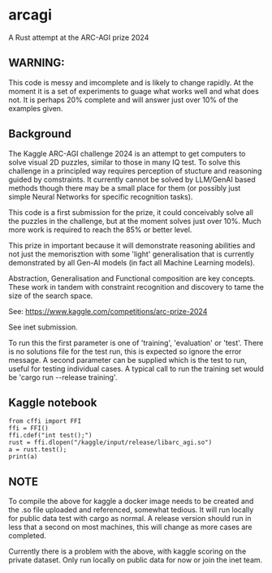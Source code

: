 # arcagi
A Rust attempt at the ARC-AGI prize 2024

WARNING:
-----
This code is messy and imcomplete and is likely to change rapidly. At the
moment it is a set of experiments to guage what works well and what does not.
It is perhaps 20% complete and will answer just over 10% of the examples given.

Background
----------

The Kaggle ARC-AGI challenge 2024 is an attempt to get computers to solve
visual 2D puzzles, similar to those in many IQ test. To solve this challenge
in a principled way requires perception of stucture and reasoning guided by 
comstraints. It currently cannot be solved by LLM/GenAI based methods though
there may be a small place for them (or possibly just simple Neural Networks
for specific recognition tasks). 

This code is a first submission for the prize, it could conceivably solve all
the puzzles in the challenge, but at the moment solves just over 10%. Much
more work is required to reach the 85% or better level. 

This prize in important because it will demonstrate reasoning abilities and
not just the memorisztion with some 'light' generalisation that is currently
demonstrated by all Gen-AI models (in fact all Machine Learning models). 

Abstraction, Generalisation and Functional composition are key concepts.
These work in tandem with constraint recognition and discovery to tame the
size of the search space.

See: https://www.kaggle.com/competitions/arc-prize-2024

See inet submission.

To run this the first parameter is one of 'training', 'evaluation' or 'test'. There is no solutions file for the test run, this is expected so ignore the error message. A second parameter can be supplied which is the test to run, useful
for testing individual cases. A typical call to run the training set would be
'cargo run --release training'. 

Kaggle notebook
---------------

```
from cffi import FFI
ffi = FFI()
ffi.cdef("int test();")
rust = ffi.dlopen("/kaggle/input/release/libarc_agi.so")
a = rust.test();
print(a)
```

NOTE
----

To compile the above for kaggle a docker image needs to be created and the .so
file uploaded and referenced, somewhat tedious. It will run locally for public
data test with cargo as normal. A release version should run in less that a
second on most machines, this will change as more cases are completed.

Currently there is a problem with the above, with kaggle scoring on the
private dataset. Only run locally on public data for now or join the inet team.
